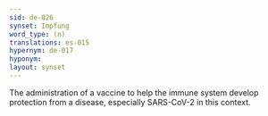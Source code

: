 ```yaml
---
sid: de-026
synset: Impfung
word_type: (n)
translations: es-015
hypernym: de-017
hyponym: 
layout: synset
---
```

The administration of a vaccine to help the immune system develop protection from a disease, especially SARS-CoV-2 in this context.